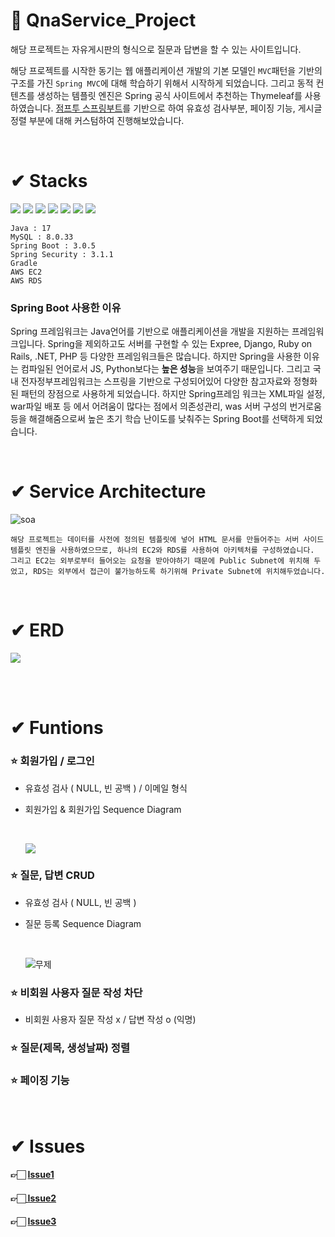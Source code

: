 # 📌  QnaService_Project

해당 프로젝트는 자유게시판의 형식으로 질문과 답변을 할 수 있는 사이트입니다.

해당 프로젝트를 시작한 동기는 웹 애플리케이션 개발의 기본 모델인 ```MVC```패턴을 기반의 구조를 가진 ```Spring MVC```에 대해 학습하기 위해서 시작하게 되었습니다.
그리고 동적 컨텐츠를 생성하는 템플릿 엔진은 Spring 공식 사이트에서 추천하는 Thymeleaf를 사용하였습니다. 
[점프투 스프링부트](https://wikidocs.net/book/7601)를 기반으로 하여 유효성 검사부분, 페이징 기능, 게시글 정렬 부분에 대해 커스텀하여 진행해보았습니다.

<br>

# ✔︎  Stacks 

<img src="https://img.shields.io/badge/Java-007396?style=flat&logo=OpenJDK&logoColor=white"/> <img src="https://img.shields.io/badge/Spring Boot-6DB33F?style=flat-logo&logo=Spring Boot&logoColor=white"/> <img src="https://img.shields.io/badge/MySQL-4479A1?style=flat&logo=MySQL&logoColor=white"/> <img src="https://img.shields.io/badge/Thymeleaf-005F0F?style=flat-logo&logo=MariaDB&logoColor=white"> <img src="https://img.shields.io/badge/Amazon AWS-232F3E?style=flat-logo&logo=amazonaws&logoColor=white"> <img src="https://img.shields.io/badge/Gradle-02303A?style=flat&logo=Gradle&logoColor=white"/> <img src="https://img.shields.io/badge/Spring Security-6DB33F?style=flat&logo=Spring Security&logoColor=white"/> 

```
Java : 17
MySQL : 8.0.33
Spring Boot : 3.0.5
Spring Security : 3.1.1
Gradle
AWS EC2
AWS RDS
```
### Spring Boot 사용한 이유

Spring 프레임워크는 Java언어를 기반으로 애플리케이션을 개발을 지원하는 프레임워크입니다. Spring을 제외하고도 서버를 구현할 수 있는 Expree, Django, Ruby on Rails, .NET, PHP 등 다양한 프레임워크들은 많습니다. 하지만 Spring을 사용한 이유는 컴파일된 언어로서 JS, Python보다는 **높은 성능**을 보여주기 때문입니다. 그리고 국내 전자정부프레임워크는 스프링을 기반으로 구성되어있어 다양한 참고자료와 정형화된 패턴의 장점으로 사용하게 되었습니다. 
하지만 Spring프레임 워크는 XML파일 설정, war파일 배포 등 에서 어려움이 많다는 점에서 의존성관리, was 서버 구성의 번거로움 등을 해결해줌으로써 높은 초기 학습 난이도를 낮춰주는 Spring Boot를 선택하게 되었습니다.

<br>

# ✔︎  Service Architecture

![soa](https://github.com/wooyong99/QnaService_Project/assets/85385921/bf372888-c717-4f1d-b50c-220c4a0ae52f)

```
해당 프로젝트는 데이터를 사전에 정의된 템플릿에 넣어 HTML 문서를 만들어주는 서버 사이드 템플릿 엔진을 사용하였으므로, 하나의 EC2와 RDS를 사용하여 아키텍처를 구성하였습니다.
그리고 EC2는 외부로부터 들어오는 요청을 받아야하기 때문에 Public Subnet에 위치해 두었고, RDS는 외부에서 접근이 불가능하도록 하기위해 Private Subnet에 위치해두었습니다.
```

<br>

# ✔︎  ERD

![](https://github.com/wooyong99/QnaService_Project/assets/85385921/511127e0-cf21-4317-a03c-ca8a49297fef)


<br>
<br>

# ✔︎  Funtions

### ⭐️ 회원가입 / 로그인
- 유효성 검사 ( NULL, 빈 공백 ) / 이메일 형식
- 회원가입 & 회원가입 Sequence Diagram

  <br>
  
  ![](https://github.com/wooyong99/QnaService_Project/assets/85385921/10e921e6-7ae4-46fe-a8b1-d6d03c7b8753)


### ⭐️ 질문, 답변 CRUD
- 유효성 검사 ( NULL, 빈 공백 )
- 질문 등록 Sequence Diagram

  <br>
  
  ![무제](https://github.com/wooyong99/QnaService_Project/assets/85385921/63fcb005-eac1-4060-8f8e-b329dfa41a18)


### ⭐️ 비회원 사용자 질문 작성 차단
- 비회원 사용자 질문 작성 x / 답변 작성 o (익명)

### ⭐️ 질문(제목, 생성날짜) 정렬

### ⭐️ 페이징 기능

<br>

# ✔︎  Issues

#### 👉🏻 [Issue1](https://velog.io/@wooyong99/Spring-Boot-SpringBoot-Validation-%EC%82%AC%EC%9A%A9-%EC%8B%9C-%EC%9C%A0%EC%9D%98%EC%82%AC%ED%95%AD)
####  👉🏻[ Issue2](https://velog.io/@wooyong99/%EC%A7%88%EB%AC%B8-%EC%88%98%EC%A0%95-%EC%9C%A0%ED%9A%A8%EC%84%B1-%EC%B2%B4%ED%81%AC-%EC%9E%85%EB%A0%A5-%EA%B0%92-%EC%9C%A0%EC%A7%80-%EC%9D%B4%EC%8A%88-%ED%95%B4%EA%B2%B0%EB%B0%A9%EB%B2%95)
#### 👉🏻 [Issue3](https://velog.io/@wooyong99/Security-%EB%A1%9C%EA%B7%B8%EC%9D%B8-%EC%8B%A4%ED%8C%A8-%EC%8B%9C-%EC%97%90%EB%9F%AC%EB%A9%94%EC%8B%9C%EC%A7%80-%EC%B6%9C%EB%A0%A5)


